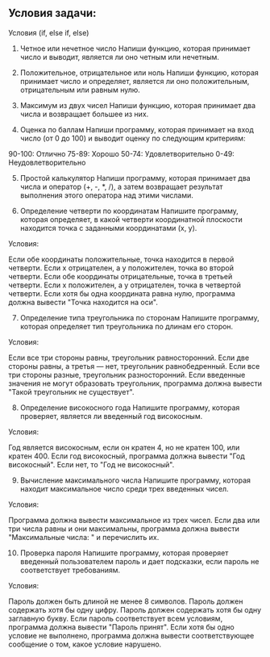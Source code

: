 ## Условия задачи:
Условия (if, else if, else)

1. Четное или нечетное число
Напиши функцию, которая принимает число и выводит, является ли оно четным или нечетным.

2. Положительное, отрицательное или ноль
Напиши функцию, которая принимает число и определяет, является ли оно положительным, отрицательным или равным нулю.

3. Максимум из двух чисел
Напиши функцию, которая принимает два числа и возвращает большее из них.

4. Оценка по баллам
Напиши программу, которая принимает на вход число (от 0 до 100) и выводит оценку по следующим критериям:

90-100: Отлично
75-89: Хорошо
50-74: Удовлетворительно
0-49: Неудовлетворительно

5. Простой калькулятор
Напиши программу, которая принимает два числа и оператор (+, -, *, /), а затем возвращает результат выполнения этого оператора над этими числами.

6. Определение четверти по координатам
Напишите программу, которая определяет, в какой четверти координатной плоскости находится точка с заданными координатами (x, y).

Условия:

Если обе координаты положительные, точка находится в первой четверти.
Если x отрицателен, а y положителен, точка во второй четверти.
Если обе координаты отрицательные, точка в третьей четверти.
Если x положителен, а y отрицателен, точка в четвертой четверти.
Если хотя бы одна координата равна нулю, программа должна вывести "Точка находится на оси".

7. Определение типа треугольника по сторонам
Напишите программу, которая определяет тип треугольника по длинам его сторон.

Условия:

Если все три стороны равны, треугольник равносторонний.
Если две стороны равны, а третья — нет, треугольник равнобедренный.
Если все три стороны разные, треугольник разносторонний.
Если введенные значения не могут образовать треугольник, программа должна вывести "Такой треугольник не существует".

8. Определение високосного года
Напишите программу, которая проверяет, является ли введенный год високосным.

Условия:

Год является високосным, если он кратен 4, но не кратен 100, или кратен 400.
Если год високосный, программа должна вывести "Год високосный".
Если нет, то "Год не високосный".

9. Вычисление максимального числа
Напишите программу, которая находит максимальное число среди трех введенных чисел.

Условия:

Программа должна вывести максимальное из трех чисел.
Если два или три числа равны и они максимальны, программа должна вывести "Максимальные числа: " и перечислить их.

10. Проверка пароля
Напишите программу, которая проверяет введенный пользователем пароль и дает подсказки, если пароль не соответствует требованиям.

Условия:

Пароль должен быть длиной не менее 8 символов.
Пароль должен содержать хотя бы одну цифру.
Пароль должен содержать хотя бы одну заглавную букву.
Если пароль соответствует всем условиям, программа должна вывести "Пароль принят".
Если хотя бы одно условие не выполнено, программа должна вывести соответствующее сообщение о том, какое условие нарушено.